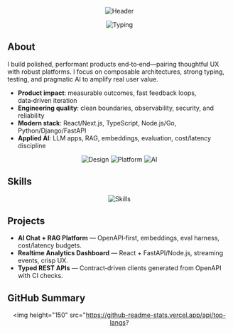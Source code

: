 <!-- Israel — Modern Professional GitHub Profile README -->

<div align="center">

<!-- Animated header (stable, ASCII-only, URL-encoded) -->
![Header](https://capsule-render.vercel.app/api?type=waving&color=0:22d3ee,50:a78bfa,100:f472b6&height=180&section=header&text=Israel%20-%20Senior%20Full-Stack%20%26%20AI%20Engineer&fontSize=28&animation=twinkling&fontColor=ffffff)

<!-- Subheadline with reliable typing SVG (ASCII-only) -->
![Typing](https://readme-typing-svg.demolab.com?font=Fira+Code&weight=600&size=16&duration=2200&pause=1200&center=true&vCenter=true&width=650&lines=Production-grade+apps%2C+robust+APIs%2C+and+applied+AI;React+%7C+Node.js+%7C+Python+%7C+Django+%7C+FastAPI+%7C+Go+%7C+Laravel;OpenAPI-first+%7C+LLMs+%7C+RAG+%7C+Observability)


</div>



## About

I build polished, performant products end‑to‑end—pairing thoughtful UX with robust platforms. I focus on composable architectures, strong typing, testing, and pragmatic AI to amplify real user value.

- **Product impact**: measurable outcomes, fast feedback loops, data‑driven iteration
- **Engineering quality**: clean boundaries, observability, security, and reliability
- **Modern stack**: React/Next.js, TypeScript, Node.js/Go, Python/Django/FastAPI
- **Applied AI**: LLM apps, RAG, embeddings, evaluation, cost/latency discipline

<div align="center">
  <img src="https://img.shields.io/badge/Design%20Thinking-f472b6?style=flat&logo=figma&logoColor=white" alt="Design" />
  <img src="https://img.shields.io/badge/Platform%20Engineering-a78bfa?style=flat&logo=docker&logoColor=white" alt="Platform" />
  <img src="https://img.shields.io/badge/AI%20Systems-22d3ee?style=flat&logo=openai&logoColor=white" alt="AI" />
</div>



## Skills

<div align="center">

<img src="https://skillicons.dev/icons?i=react,nextjs,ts,nodejs,python,django,fastapi,go,laravel,graphql,redis,postgres,mysql,mongodb,docker,kubernetes,aws,azure,git,githubactions&perline=10" alt="Skills" />

</div>



## Projects

- <strong>AI Chat + RAG Platform</strong> — OpenAPI‑first, embeddings, eval harness, cost/latency budgets.
- <strong>Realtime Analytics Dashboard</strong> — React + FastAPI/Node.js, streaming events, crisp UX.
- <strong>Typed REST APIs</strong> — Contract‑driven clients generated from OpenAPI with CI checks.



## GitHub Summary

<div align="center">

<!-- Minimal, cohesive cards: compact languages + clean stats (no borders) -->
<img height="150" src="https://github-readme-stats.vercel.app/api/top-langs?
